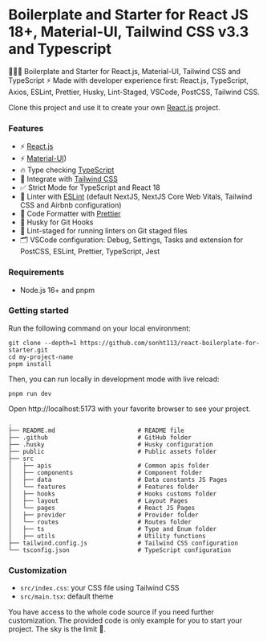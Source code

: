 # Boilerplate and Starter for React JS 18+, Material-UI, Tailwind CSS v3.3 and Typescript

🚀🚀🚀 Boilerplate and Starter for React.js, Material-UI, Tailwind CSS and TypeScript ⚡️ Made with developer experience first: React.js, TypeScript, Axios, ESLint, Prettier, Husky, Lint-Staged, VSCode, PostCSS, Tailwind CSS.

Clone this project and use it to create your own [React.js](https://nextjs.org) project.

### Features

- ⚡ [React.js](https://react.dev/)
- ⚡ [Material-UI](https://mui.com/))
- 🔥 Type checking [TypeScript](https://www.typescriptlang.org)
- 💎 Integrate with [Tailwind CSS](https://tailwindcss.com)
- ✅ Strict Mode for TypeScript and React 18
- 📏 Linter with [ESLint](https://eslint.org) (default NextJS, NextJS Core Web Vitals, Tailwind CSS and Airbnb configuration)
- 💖 Code Formatter with [Prettier](https://prettier.io)
- 🦊 Husky for Git Hooks
- 🚫 Lint-staged for running linters on Git staged files
- 🗂 VSCode configuration: Debug, Settings, Tasks and extension for PostCSS, ESLint, Prettier, TypeScript, Jest

### Requirements

- Node.js 16+ and pnpm

### Getting started

Run the following command on your local environment:

```shell
git clone --depth=1 https://github.com/sonht113/react-boilerplate-for-starter.git
cd my-project-name
pnpm install
```

Then, you can run locally in development mode with live reload:

```shell
pnpm run dev
```

Open http://localhost:5173 with your favorite browser to see your project.

```shell
.
├── README.md                       # README file
├── .github                         # GitHub folder
├── .husky                          # Husky configuration
├── public                          # Public assets folder
├── src
│   ├── apis                        # Common apis folder
│   ├── components                  # Component folder
│   ├── data                        # Data constants JS Pages
│   └── features                    # Features folder
│   ├── hooks                       # Hooks customs folder
│   ├── layout                      # Layout Pages
│   └── pages                       # React JS Pages
│   ├── provider                    # Provider folder
│   └── routes                      # Routes folder
│   ├── ts                          # Type and Enum folder
│   ├── utils                       # Utility functions
├── tailwind.config.js              # Tailwind CSS configuration
└── tsconfig.json                   # TypeScript configuration
```

### Customization

- `src/index.css`: your CSS file using Tailwind CSS
- `src/main.tsx`: default theme

You have access to the whole code source if you need further customization. The provided code is only example for you to start your project. The sky is the limit 🚀.

